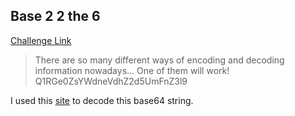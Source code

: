 **Base 2 2 the 6**
-------------
[Challenge Link](https://ctflearn.com/challenge/192)  

> There are so many different ways of encoding and decoding information nowadays... One of them will work!  
> Q1RGe0ZsYWdneVdhZ2d5UmFnZ3l9

I used this [site](https://www.base64decode.org/) to decode this base64 string.

